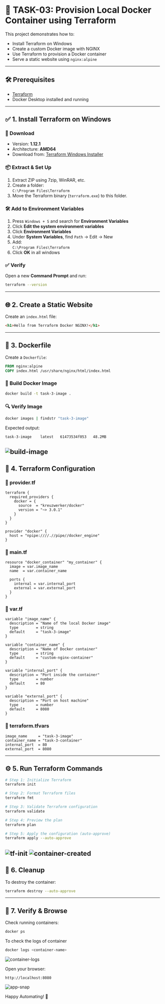 # 🚀 TASK-03: Provision Local Docker Container using Terraform

This project demonstrates how to:
- Install Terraform on Windows
- Create a custom Docker image with NGINX
- Use Terraform to provision a Docker container
- Serve a static website using `nginx:alpine`

---

## 🛠 Prerequisites

- [Terraform](https://developer.hashicorp.com/terraform/install)
- Docker Desktop installed and running

---

## ✅ 1. Install Terraform on Windows

### 🔽 Download

- Version: **1.12.1**
- Architecture: **AMD64**
- Download from: [Terraform Windows Installer](https://developer.hashicorp.com/terraform/install)

### 📦 Extract & Set Up

1. Extract ZIP using 7zip, WinRAR, etc.
2. Create a folder:  
   `C:\Program Files\Terraform`
3. Move the Terraform binary (`terraform.exe`) to this folder.

### 🛠 Add to Environment Variables

1. Press `Windows + S` and search for **Environment Variables**
2. Click **Edit the system environment variables**
3. Click **Environment Variables**
4. Under **System Variables**, find `Path` → Edit → New
5. Add:  
   `C:\Program Files\Terraform`
6. Click **OK** in all windows

### ✅ Verify

Open a new **Command Prompt** and run:

```bash
terraform --version
````

---

## 🌐 2. Create a Static Website

Create an `index.html` file:

```html
<h1>Hello from Terraform Docker NGINX!</h1>
```

---

## 🐳 3. Dockerfile

Create a `Dockerfile`:

```dockerfile
FROM nginx:alpine
COPY index.html /usr/share/nginx/html/index.html
```

### 🔧 Build Docker Image

```bash
docker build -t task-3-image .
```

### 🔍 Verify Image

```bash
docker images | findstr "task-3-image"
```

Expected output:

```
task-3-image    latest   61473534f053   48.2MB
```
![build-image](snap/build-image.png)
---

## 🧱 4. Terraform Configuration

### 📄 provider.tf

```hcl
terraform {
  required_providers {
    docker = {
      source  = "kreuzwerker/docker"
      version = "~> 3.0.1"
    }
  }
}

provider "docker" {
  host = "npipe:////.//pipe//docker_engine"
}
```

### 📄 main.tf

```hcl
resource "docker_container" "my_container" {
  image = var.image_name
  name  = var.container_name

  ports {
    internal = var.internal_port
    external = var.external_port
  }
}
```

### 📄 var.tf

```hcl
variable "image_name" {
  description = "Name of the local Docker image"
  type        = string
  default     = "task-3-image"
}

variable "container_name" {
  description = "Name of Docker container"
  type        = string
  default     = "custom-nginx-container"
}

variable "internal_port" {
  description = "Port inside the container"
  type        = number
  default     = 80
}

variable "external_port" {
  description = "Port on host machine"
  type        = number
  default     = 8080
}
```

### 📄 terraform.tfvars

```hcl
image_name     = "task-3-image"
container_name = "task-3-container"
internal_port  = 80
external_port  = 8080
```

---

## ⚙️ 5. Run Terraform Commands

```bash
# Step 1: Initialize Terraform
terraform init

# Step 2: Format Terraform files
terraform fmt

# Step 3: Validate Terraform configuration
terraform validate

# Step 4: Preview the plan
terraform plan

# Step 5: Apply the configuration (auto-approve)
terraform apply --auto-approve
```
![tf-init](snap/tf-init.png)
![container-created](snap/container-create-log.png)
---

## 🧼 6. Cleanup

To destroy the container:

```bash
terraform destroy --auto-approve
```

---

## 🔎 7. Verify & Browse

Check running containers:

```bash
docker ps
```
To check the logs of container

```bash
docker logs <container-name>
```
![container-logs](snap/container-create-log.png)

Open your browser:

```
http://localhost:8080 

```
![app-snap](snap/app-snap.png)


Happy Automating! 🚀


